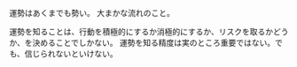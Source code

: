 運勢はあくまでも勢い。
大まかな流れのこと。

運勢を知ることは、行動を積極的にするか消極的にするか、リスクを取るかどうか、を決めることでしかない。
運勢を知る精度は実のところ重要ではない。でも、信じられないといけない。
